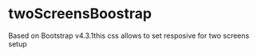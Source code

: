 # twoScreensBoostrap
Based on Bootstrap v4.3.1this css allows to set resposive for two screens setup 
